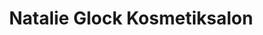 ---
title: "Natalie Glock Kosmetiksalon"
url: /illerrieden/natalie-glock-kosmetiksalon/
shop: Kosmetik
---